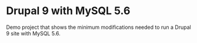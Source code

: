 # Drupal 9 with MySQL 5.6
Demo project that shows the minimum modifications needed to run a Drupal 9 site
with MySQL 5.6.
